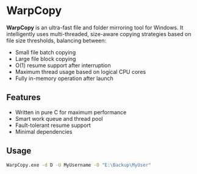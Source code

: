 # WarpCopy

**WarpCopy** is an ultra-fast file and folder mirroring tool for Windows. It intelligently uses multi-threaded, size-aware copying strategies based on file size thresholds, balancing between:

- Small file batch copying
- Large file block copying
- O(1) resume support after interruption
- Maximum thread usage based on logical CPU cores
- Fully in-memory operation after launch

## Features
- Written in pure C for maximum performance
- Smart work queue and thread pool
- Fault-tolerant resume support
- Minimal dependencies

## Usage

```bash
WarpCopy.exe -d D -U MyUsername -O "E:\Backup\MyUser"